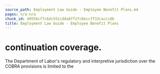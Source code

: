 ```yaml
---
source_path: Employment Law Guide - Employee Benefit Plans.md
pages: n/a-n/a
chunk_id: 49556cf7c6dc551cdda6ff1fc8eccff32caccc6b
title: Employment Law Guide - Employee Benefit Plans
---
```

# continuation coverage.

The Department of Labor's regulatory and interpretive jurisdiction over the COBRA provisions is limited to the
